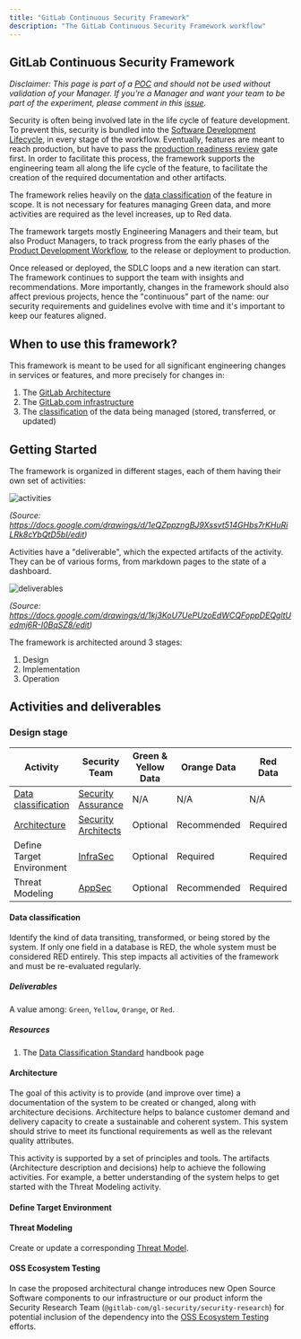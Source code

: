 ```yaml
---
title: "GitLab Continuous Security Framework"
description: "The GitLab Continuous Security Framework workflow"
---
```


## GitLab Continuous Security Framework

*Disclaimer: This page is part of a
[POC](https://gitlab.com/groups/gitlab-com/gl-security/-/epics/169) and should not be used without
validation of your Manager. If you're a Manager and want your team to be part of the experiment,
please comment in this
[issue](https://gitlab.com/gitlab-com/gl-security/security-architecture/general/-/issues/12).*

Security is often being involved late in the life cycle of feature development. To prevent this,
security is bundled into the [Software Development Lifecycle](https://about.gitlab.com/stages-devops-lifecycle/), in every
stage of the workflow. Eventually, features are meant to reach production, but have to pass the
[production readiness review](/handbook/engineering/infrastructure/production/readiness/) gate
first. In order to facilitate this process, the framework supports the engineering team all along
the life cycle of the feature, to facilitate the creation of the required documentation and other
artifacts.

The framework relies heavily on the [data classification](/handbook/security/standards/data-classification-standard/) of the feature in
scope. It is not necessary for features managing Green data, and more activities are required as the
level increases, up to Red data.

The framework targets mostly Engineering Managers and their team, but also Product Managers, to
track progress from the early phases of the [Product Development Workflow](/handbook/product-development/product-development-flow/), to the release or deployment to production.

Once released or deployed, the SDLC loops and a new iteration can start. The framework continues to
support the team with insights and recommendations. More importantly, changes in the framework
should also affect previous projects, hence the "continuous" part of the name: our security
requirements and guidelines evolve with time and it's important to keep our features aligned.

## When to use this framework?

This framework is meant to be used for all significant engineering changes in services or features,
and more precisely for changes in:

1. The [GitLab Architecture](https://docs.gitlab.com/ee/development/architecture.html)
1. The [GitLab.com    infrastructure](/handbook/engineering/infrastructure/production/architecture/)
1. The [classification](/handbook/security/standards/data-classification-standard/) of
   the data being managed (stored, transferred, or updated)

## Getting Started

The framework is organized in different stages, each of them having their own set of activities:

![activities](/images/security/gl-csf/activities.svg)

*(Source: https://docs.google.com/drawings/d/1eQZppzngBJ9Xssvt514GHbs7rKHuRiLRk8cYbQtD5bI/edit)*

Activities have a "deliverable", which the expected artifacts of the activity. They can be of
various forms, from markdown pages to the state of a dashboard.

![deliverables](/images/security/gl-csf/deliverables.svg)

*(Source: https://docs.google.com/drawings/d/1kj3KoU7UePUzoEdWCQFoppDEQgltUedmj6R-I0BqSZ8/edit)*

The framework is architected around 3 stages:

1. Design
1. Implementation
1. Operation

## Activities and deliverables

### Design stage

| Activity | Security Team | Green & Yellow Data | Orange Data | Red Data |
| -------- | ------------- | ------------------- | ----------- | -------- |
| [Data classification](#data-classification) | [Security Assurance](/handbook/security/security-assurance/) | N/A | N/A | N/A |
| [Architecture](architecture.html) | [Security Architects](/handbook/security/product-security/security-platforms-architecture/security-architecture/) | Optional| Recommended | Required |
| Define Target Environment | [InfraSec](/handbook/security/product-security/infrastructure-security/) | Optional | Required | Required |
| Threat Modeling | [AppSec](/handbook/security/product-security/application-security/) | Optional | Recommended | Required |

#### Data classification

Identify the kind of data transiting, transformed, or being stored by the system. If only one field
in a database is RED, the whole system must be considered RED entirely.
This step impacts all activities of the framework and must be re-evaluated regularly.

##### Deliverables

A value among: `Green`, `Yellow`, `Orange`, or `Red`.

##### Resources

1. The [Data Classification Standard](/handbook/security/standards/data-classification-standard/) handbook page

#### Architecture

The goal of this activity is to provide (and improve over time) a documentation of the system to be
created or changed, along with architecture decisions. Architecture helps to balance customer demand
and delivery capacity to create a sustainable and coherent system. This system should strive to meet
its functional requirements as well as the relevant quality attributes.

This activity is supported by a set of principles and tools. The artifacts (Architecture description
and decisions) help to achieve the following activities. For example, a better understanding of the
system helps to get started with the Threat Modeling activity.

#### Define Target Environment

#### Threat Modeling

Create or update a corresponding [Threat Model](../product-security/application-security/threat-modeling/).

#### OSS Ecosystem Testing

In case the proposed architectural change introduces new Open Source Software components to our
infrastructure or our product inform the Security Research Team
(`@gitlab-com/gl-security/security-research`) for potential inclusion of the dependency into the
[OSS Ecosystem Testing](/handbook/security/product-security/security-platforms-architecture/security-research/#gitlab-ecosystem-security-testing)
efforts.
